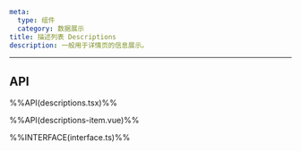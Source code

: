 ```yaml
meta:
  type: 组件
  category: 数据展示
title: 描述列表 Descriptions
description: 一般用于详情页的信息展示。
```
---

<!--@include: ./__demo__/basic.md-->

<!--@include: ./__demo__/single.md-->

<!--@include: ./__demo__/align.md-->

<!--@include: ./__demo__/bordered.md-->

<!--@include: ./__demo__/layout.md-->

## API

%%API(descriptions.tsx)%%

%%API(descriptions-item.vue)%%

%%INTERFACE(interface.ts)%%
